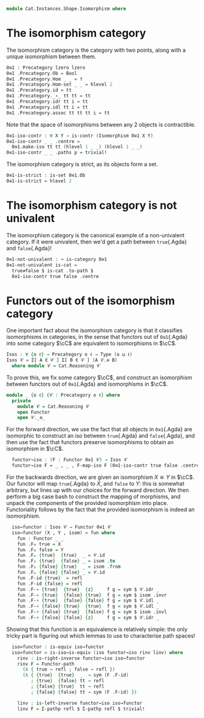 <!--
```agda
open import Cat.Instances.Functor
open import Cat.Prelude

open import Data.Bool

import Cat.Reasoning
```
-->

```agda
module Cat.Instances.Shape.Isomorphism where
```

# The isomorphism category

The isomorphism category is the category with two points, along
with a unique isomorphism between them.

```agda
0≅1 : Precategory lzero lzero
0≅1 .Precategory.Ob = Bool
0≅1 .Precategory.Hom _ _ = ⊤
0≅1 .Precategory.Hom-set _ _ = hlevel 2
0≅1 .Precategory.id = tt
0≅1 .Precategory._∘_ tt tt = tt
0≅1 .Precategory.idr tt i = tt
0≅1 .Precategory.idl tt i = tt
0≅1 .Precategory.assoc tt tt tt i = tt
```

<!--
```agda
private
  module 0≅1 = Cat.Reasoning 0≅1

open Cat.Reasoning using (Isomorphism)
```
-->

Note that the space of isomorphisms between any 2 objects is contractible.

```agda
0≅1-iso-contr : ∀ X Y → is-contr (Isomorphism 0≅1 X Y)
0≅1-iso-contr _ _ .centre =
  0≅1.make-iso tt tt (hlevel 1 _ _) (hlevel 1 _ _)
0≅1-iso-contr _ _ .paths p = trivial!
```

The isomorphism category is strict, as its objects form a set.

```agda
0≅1-is-strict : is-set 0≅1.Ob
0≅1-is-strict = hlevel 2
```

# The isomorphism category is not univalent

The isomorphism category is the canonical example of a non-univalent
category. If it were univalent, then we'd get a path between
`true`{.Agda} and `false`{.Agda}!

```agda
0≅1-not-univalent : ¬ is-category 0≅1
0≅1-not-univalent is-cat =
  true≠false $ is-cat .to-path $
  0≅1-iso-contr true false .centre
```

# Functors out of the isomorphism category

One important fact about the isomorphism category is that it classifies
isomorphisms in categories, in the sense that functors out of `0≅1`{.Agda}
into some category $\cC$ are equivalent to isomorphisms in $\cC$.

```agda
Isos : ∀ {o ℓ} → Precategory o ℓ → Type (o ⊔ ℓ)
Isos 𝒞 = Σ[ A ∈ 𝒞 ] Σ[ B ∈ 𝒞 ] (A 𝒞.≅ B)
  where module 𝒞 = Cat.Reasoning 𝒞
```

To prove this, we fix some category $\cC$, and construct an
isomorphism between functors out of `0≅1`{.Agda} and isomorphisms
in $\cC$.

```agda
module _ {o ℓ} {𝒞 : Precategory o ℓ} where
  private
    module 𝒞 = Cat.Reasoning 𝒞
    open Functor
    open 𝒞._≅_
```

For the forward direction, we use the fact that all objects in
`0≅1`{.Agda} are isomorphic to construct an iso between `true`{.Agda}
and `false`{.Agda}, and then use the fact that functors preserve
isomorphisms to obtain an isomorphism in $\cC$.

```agda
  functor→iso : (F : Functor 0≅1 𝒞) → Isos 𝒞
  functor→iso F = _ , _ , F-map-iso F (0≅1-iso-contr true false .centre)
```

For the backwards direction, we are given an isomorphism $X \cong Y$
in $\cC$. Our functor will map `true`{.Agda} to $X$, and `false`
to $Y$: this is somewhat arbitrary, but lines up with our choices for
the forward direction. We then perform a big case bash to construct
the mapping of morphisms, and unpack the components of the provided
isomorphism into place. Functoriality follows by the fact that the
provided isomorphism is indeed an isomorphism.

```agda
  iso→functor : Isos 𝒞 → Functor 0≅1 𝒞
  iso→functor (X , Y , isom) = fun where
    fun : Functor _ _
    fun .F₀ true = X
    fun .F₀ false = Y
    fun .F₁ {true}  {true}  _ = 𝒞.id
    fun .F₁ {true}  {false} _ = isom .to
    fun .F₁ {false} {true}  _ = isom .from
    fun .F₁ {false} {false} _ = 𝒞.id
    fun .F-id {true}  = refl
    fun .F-id {false} = refl
    fun .F-∘ {true}  {true}  {z}     f g = sym $ 𝒞.idr _
    fun .F-∘ {true}  {false} {true}  f g = sym $ isom .invr
    fun .F-∘ {true}  {false} {false} f g = sym $ 𝒞.idl _
    fun .F-∘ {false} {true}  {true}  f g = sym $ 𝒞.idl _
    fun .F-∘ {false} {true}  {false} f g = sym $ isom .invl
    fun .F-∘ {false} {false} {z}     f g = sym $ 𝒞.idr _
```

Showing that this function is an equivalence is relatively simple:
the only tricky part is figuring out which lemmas to use to characterise
path spaces!

```agda
  iso≃functor : is-equiv iso→functor
  iso≃functor = is-iso→is-equiv (iso functor→iso rinv linv) where
    rinv : is-right-inverse functor→iso iso→functor
    rinv F = Functor-path
      (λ { true → refl ; false → refl })
      (λ { {true}  {true}  _  → sym (F .F-id)
         ; {true}  {false} tt → refl
         ; {false} {true}  tt → refl
         ; {false} {false} tt → sym (F .F-id) })

    linv : is-left-inverse functor→iso iso→functor
    linv F = Σ-pathp refl $ Σ-pathp refl $ trivial!
```
